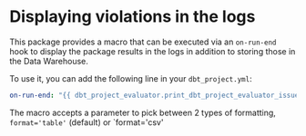 # Displaying violations in the logs

This package provides a macro that can be executed via an `on-run-end` hook to display the package results in the logs in addition to storing those in the Data Warehouse.

To use it, you can add the following line in your `dbt_project.yml`:

```yaml
on-run-end: "{{ dbt_project_evaluator.print_dbt_project_evaluator_issues() }}"
```

The macro accepts a parameter to pick between 2 types of formatting, `format='table'` (default) or `format='csv'
